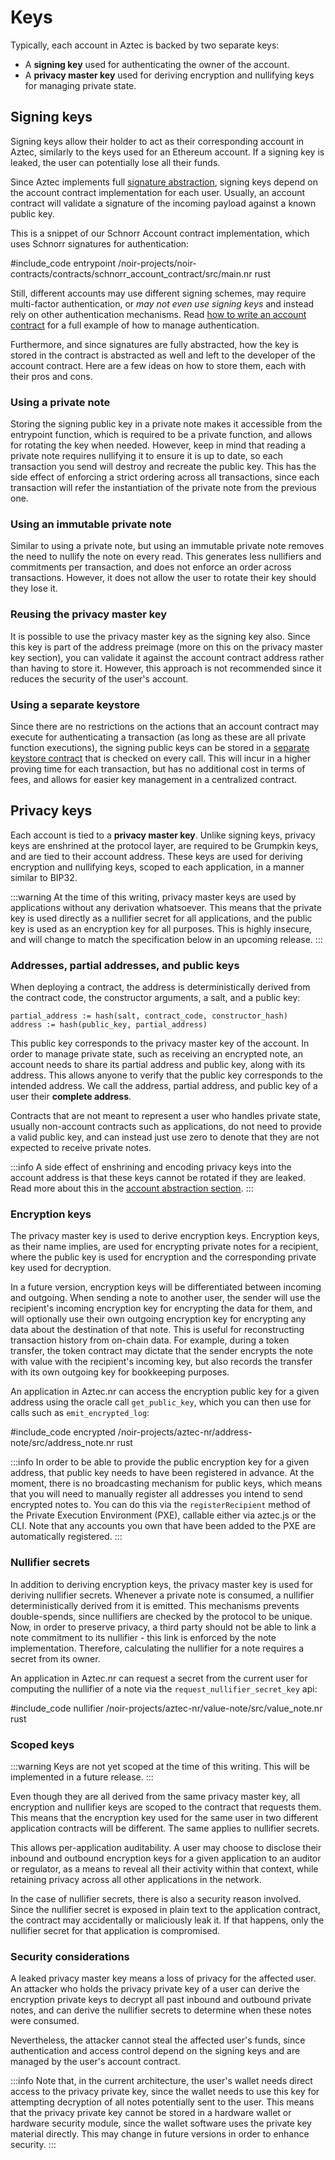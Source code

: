 # Keys

Typically, each account in Aztec is backed by two separate keys:

- A **signing key** used for authenticating the owner of the account.
- A **privacy master key** used for deriving encryption and nullifying keys for managing private state.

## Signing keys

Signing keys allow their holder to act as their corresponding account in Aztec, similarly to the keys used for an Ethereum account. If a signing key is leaked, the user can potentially lose all their funds.

Since Aztec implements full [signature abstraction](./main.md), signing keys depend on the account contract implementation for each user. Usually, an account contract will validate a signature of the incoming payload against a known public key.

This is a snippet of our Schnorr Account contract implementation, which uses Schnorr signatures for authentication:

#include_code entrypoint /noir-projects/noir-contracts/contracts/schnorr_account_contract/src/main.nr rust

Still, different accounts may use different signing schemes, may require multi-factor authentication, or _may not even use signing keys_ and instead rely on other authentication mechanisms. Read [how to write an account contract](../../../developers/contracts/writing_contracts/accounts/write_accounts_contract.md) for a full example of how to manage authentication.

Furthermore, and since signatures are fully abstracted, how the key is stored in the contract is abstracted as well and left to the developer of the account contract. Here are a few ideas on how to store them, each with their pros and cons.

### Using a private note

Storing the signing public key in a private note makes it accessible from the entrypoint function, which is required to be a private function, and allows for rotating the key when needed. However, keep in mind that reading a private note requires nullifying it to ensure it is up to date, so each transaction you send will destroy and recreate the public key. This has the side effect of enforcing a strict ordering across all transactions, since each transaction will refer the instantiation of the private note from the previous one.

### Using an immutable private note

Similar to using a private note, but using an immutable private note removes the need to nullify the note on every read. This generates less nullifiers and commitments per transaction, and does not enforce an order across transactions. However, it does not allow the user to rotate their key should they lose it.

<!--TODO https://github.com/AztecProtocol/aztec-packages/issues/5508
mention Shared Mutable, add links, explain limitations (delays)

this is the old text:

### Using the slow updates tree

A compromise between the two solutions above is to use the [slow updates tree](../communication/public_private_calls/slow_updates_tree.md). This would not generate additional nullifiers and commitments for each transaction while allowing the user to rotate their key. However, this causes every transaction to now have a time-to-live determined by the frequency of the slow updates tree.
-->

### Reusing the privacy master key

It is possible to use the privacy master key as the signing key also. Since this key is part of the address preimage (more on this on the privacy master key section), you can validate it against the account contract address rather than having to store it. However, this approach is not recommended since it reduces the security of the user's account.

### Using a separate keystore

Since there are no restrictions on the actions that an account contract may execute for authenticating a transaction (as long as these are all private function executions), the signing public keys can be stored in a [separate keystore contract](https://vitalik.ca/general/2023/06/09/three_transitions.html) that is checked on every call. This will incur in a higher proving time for each transaction, but has no additional cost in terms of fees, and allows for easier key management in a centralized contract.

## Privacy keys

Each account is tied to a **privacy master key**. Unlike signing keys, privacy keys are enshrined at the protocol layer, are required to be Grumpkin keys, and are tied to their account address. These keys are used for deriving encryption and nullifying keys, scoped to each application, in a manner similar to BIP32.

:::warning
At the time of this writing, privacy master keys are used by applications without any derivation whatsoever. This means that the private key is used directly as a nullifier secret for all applications, and the public key is used as an encryption key for all purposes. This is highly insecure, and will change to match the specification below in an upcoming release.
:::

### Addresses, partial addresses, and public keys

When deploying a contract, the address is deterministically derived from the contract code, the constructor arguments, a salt, and a public key:

```
partial_address := hash(salt, contract_code, constructor_hash)
address := hash(public_key, partial_address)
```

This public key corresponds to the privacy master key of the account. In order to manage private state, such as receiving an encrypted note, an account needs to share its partial address and public key, along with its address. This allows anyone to verify that the public key corresponds to the intended address. We call the address, partial address, and public key of a user their **complete address**.

Contracts that are not meant to represent a user who handles private state, usually non-account contracts such as applications, do not need to provide a valid public key, and can instead just use zero to denote that they are not expected to receive private notes.

:::info
A side effect of enshrining and encoding privacy keys into the account address is that these keys cannot be rotated if they are leaked. Read more about this in the [account abstraction section](./main.md#encryption-and-nullifying-keys).
:::

### Encryption keys

The privacy master key is used to derive encryption keys. Encryption keys, as their name implies, are used for encrypting private notes for a recipient, where the public key is used for encryption and the corresponding private key used for decryption.

In a future version, encryption keys will be differentiated between incoming and outgoing. When sending a note to another user, the sender will use the recipient's incoming encryption key for encrypting the data for them, and will optionally use their own outgoing encryption key for encrypting any data about the destination of that note. This is useful for reconstructing transaction history from on-chain data. For example, during a token transfer, the token contract may dictate that the sender encrypts the note with value with the recipient's incoming key, but also records the transfer with its own outgoing key for bookkeeping purposes.

An application in Aztec.nr can access the encryption public key for a given address using the oracle call `get_public_key`, which you can then use for calls such as `emit_encrypted_log`:

#include_code encrypted /noir-projects/aztec-nr/address-note/src/address_note.nr rust

:::info
In order to be able to provide the public encryption key for a given address, that public key needs to have been registered in advance. At the moment, there is no broadcasting mechanism for public keys, which means that you will need to manually register all addresses you intend to send encrypted notes to. You can do this via the `registerRecipient` method of the Private Execution Environment (PXE), callable either via aztec.js or the CLI.
Note that any accounts you own that have been added to the PXE are automatically registered.
:::

### Nullifier secrets

In addition to deriving encryption keys, the privacy master key is used for deriving nullifier secrets. Whenever a private note is consumed, a nullifier deterministically derived from it is emitted. This mechanisms prevents double-spends, since nullifiers are checked by the protocol to be unique. Now, in order to preserve privacy, a third party should not be able to link a note commitment to its nullifier - this link is enforced by the note implementation. Therefore, calculating the nullifier for a note requires a secret from its owner.

An application in Aztec.nr can request a secret from the current user for computing the nullifier of a note via the `request_nullifier_secret_key` api:

#include_code nullifier /noir-projects/aztec-nr/value-note/src/value_note.nr rust

### Scoped keys

:::warning
Keys are not yet scoped at the time of this writing. This will be implemented in a future release.
:::

Even though they are all derived from the same privacy master key, all encryption and nullifier keys are scoped to the contract that requests them. This means that the encryption key used for the same user in two different application contracts will be different. The same applies to nullifier secrets.

This allows per-application auditability. A user may choose to disclose their inbound and outbound encryption keys for a given application to an auditor or regulator, as a means to reveal all their activity within that context, while retaining privacy across all other applications in the network.

In the case of nullifier secrets, there is also a security reason involved. Since the nullifier secret is exposed in plain text to the application contract, the contract may accidentally or maliciously leak it. If that happens, only the nullifier secret for that application is compromised.

### Security considerations

A leaked privacy master key means a loss of privacy for the affected user. An attacker who holds the privacy private key of a user can derive the encryption private keys to decrypt all past inbound and outbound private notes, and can derive the nullifier secrets to determine when these notes were consumed.

Nevertheless, the attacker cannot steal the affected user's funds, since authentication and access control depend on the signing keys and are managed by the user's account contract.

:::info
Note that, in the current architecture, the user's wallet needs direct access to the privacy private key, since the wallet needs to use this key for attempting decryption of all notes potentially sent to the user. This means that the privacy private key cannot be stored in a hardware wallet or hardware security module, since the wallet software uses the private key material directly. This may change in future versions in order to enhance security.
:::
